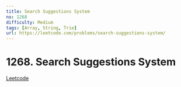 ```yaml
---
title: Search Suggestions System
no: 1268
difficulty: Medium
tags: [Array, String, Trie]
url: https://leetcode.com/problems/search-suggestions-system/
---
```


# 1268. Search Suggestions System

[Leetcode](https://leetcode.com/problems/search-suggestions-system/)


